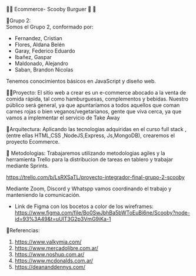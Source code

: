 🛒🌐 Ecommerce- Scooby Burguer :dog: :hamburger:

🤝Grupo 2:  
Somos el Grupo 2, conformado por:
- Fernandez, Cristian
- Flores, Aldana Belén
- Garay, Federico Eduardo
- Ibañez, Gaspar
- Maldonado, Alejandro
- Saban, Brandon Nicolas


Tenemos conocimientos básicos en JavaScript y diseño web. 

👩‍💻Proyecto:
El sitio web a crear es un e-commerce abocado a la venta de comida rápida, tal como hamburguesas, complementos y bebidas. Nuestro público será general, ya que apuntaríamos a todos aquellos que coman carnes rojas o bien veganos/vegetarianos, gente que viva cerca, ya que vamos a implementar el servicio de Take Away

📐Arquitectura:
Aplicando las tecnologias adquiridas en el curso full stack ,(entre ellas HTML,CSS ,NodeJS,Express, Js,MongoDB), crearemos el proyecto Ecommerce.

:date: Metodologias:
Trabajaremos utilizando metodologias agiles y la herramienta Trello para la distribucion de tareas en tablero y trabajar mediante Sprints.

https://trello.com/b/LsRXSaTL/proyecto-integrador-final-grupo-2-scooby

Mediante Zoom, Discord y Whatspp vamos coordinando el trabajo y manteniendo la comunicación.

- Link de Figma con los bocetos a color de los wireframes: https://www.figma.com/file/Bo0SwJbhBa5bWToEuBi6ne/Scooby?node-id=93%3A49&t=uUlT3G2p3VmG9iKa-1 

📝Referencias: 
1. https://www.valkymia.com/
2. https://www.mercadolibre.com.ar/
3. https://www.noshup.com.ar/
4. https://www.mcdonalds.com.ar/
5. https://deananddennys.com/
